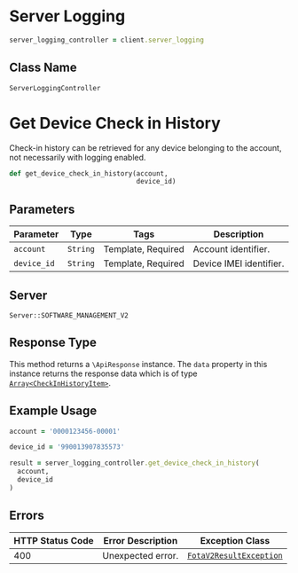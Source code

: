 # Server Logging

```ruby
server_logging_controller = client.server_logging
```

## Class Name

`ServerLoggingController`


# Get Device Check in History

Check-in history can be retrieved for any device belonging to the account, not necessarily with logging enabled.

```ruby
def get_device_check_in_history(account,
                                device_id)
```

## Parameters

| Parameter | Type | Tags | Description |
|  --- | --- | --- | --- |
| `account` | `String` | Template, Required | Account identifier. |
| `device_id` | `String` | Template, Required | Device IMEI identifier. |

## Server

`Server::SOFTWARE_MANAGEMENT_V2`

## Response Type

This method returns a `\ApiResponse` instance. The `data` property in this instance returns the response data which is of type [`Array<CheckInHistoryItem>`](../../doc/models/check-in-history-item.md).

## Example Usage

```ruby
account = '0000123456-00001'

device_id = '990013907835573'

result = server_logging_controller.get_device_check_in_history(
  account,
  device_id
)
```

## Errors

| HTTP Status Code | Error Description | Exception Class |
|  --- | --- | --- |
| 400 | Unexpected error. | [`FotaV2ResultException`](../../doc/models/fota-v2-result-exception.md) |

